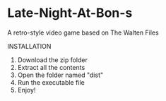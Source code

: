 # Late-Night-At-Bon-s
A retro-style video game based on The Walten Files

INSTALLATION

1. Download the zip folder
2. Extract all the contents
3. Open the folder named "dist"
4. Run the executable file
5. Enjoy!
